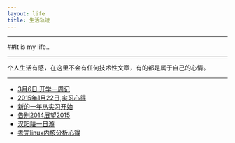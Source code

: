 ```yaml
---
layout: life
title: 生活轨迹
---
```


-----------------------------------------------

##It is my life..

---------------

个人生活有感，在这里不会有任何技术性文章，有的都是属于自己的心情。

---------------

* [3月6日 开学一周记](/life/2014/2015-03-06.html)
* [2015年1月22日,实习心得](/life/2015/2015-01-22.html)
* [新的一年从实习开始](/life/2015/2015-01-05.html)
* [告别2014展望2015](/life/2015/2015-01-03.html)
* [汉阳陵一日游](/life/2014/2014-11-10.html)
* [考完linux内核分析心得](/life/2014/2014-10-30.html)


